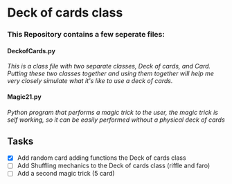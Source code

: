 # Deck of cards class

### This Repository contains a few seperate files:

#### **DeckofCards.py**
*This is a class file with two separate classes, Deck of cards, and Card. Putting these two classes together and using them together will help me very closely simulate what it's like to use a deck of cards.*

#### **Magic21.py**
*Python program that performs a magic trick to the user, the magic trick is self working, so it can be easily performed without a physical deck of cards*



## Tasks 
- [x] Add random card adding functions the Deck of cards class
- [ ] Add Shuffling mechanics to the Deck of cards class (riffle and faro)
- [ ] Add a second magic trick (5 card)
